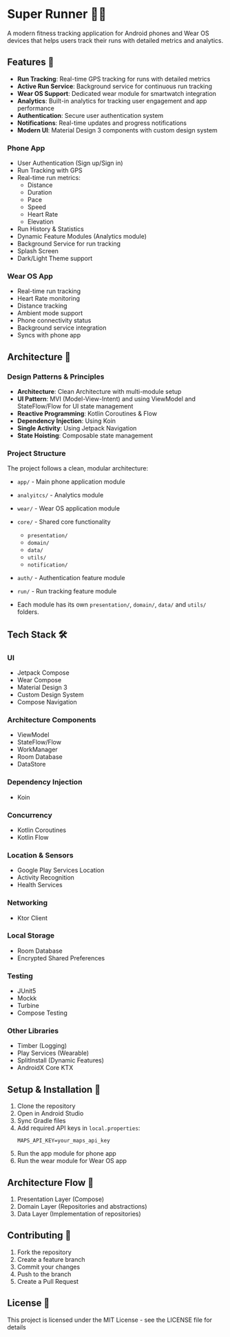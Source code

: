 # Super Runner 🏃‍♂️

A modern fitness tracking application for Android phones and Wear OS devices that helps users track their runs with detailed metrics and analytics.

## Features 🌟

- **Run Tracking**: Real-time GPS tracking for runs with detailed metrics
- **Active Run Service**: Background service for continuous run tracking
- **Wear OS Support**: Dedicated wear module for smartwatch integration
- **Analytics**: Built-in analytics for tracking user engagement and app performance
- **Authentication**: Secure user authentication system
- **Notifications**: Real-time updates and progress notifications
- **Modern UI**: Material Design 3 components with custom design system

### Phone App
- User Authentication (Sign up/Sign in)
- Run Tracking with GPS
- Real-time run metrics:
  - Distance
  - Duration
  - Pace
  - Speed
  - Heart Rate
  - Elevation
- Run History & Statistics
- Dynamic Feature Modules (Analytics module)
- Background Service for run tracking
- Splash Screen
- Dark/Light Theme support

### Wear OS App
- Real-time run tracking
- Heart Rate monitoring
- Distance tracking
- Ambient mode support
- Phone connectivity status
- Background service integration
- Syncs with phone app

## Architecture 📐

### Design Patterns & Principles

- **Architecture**: Clean Architecture with multi-module setup
- **UI Pattern**: MVI (Model-View-Intent) and using ViewModel and StateFlow/Flow for UI state management
- **Reactive Programming**: Kotlin Coroutines & Flow
- **Dependency Injection**: Using Koin
- **Single Activity**: Using Jetpack Navigation
- **State Hoisting**: Composable state management

### Project Structure
The project follows a clean, modular architecture:

- `app/` - Main phone application module
- `analyitcs/` - Analytics module
- `wear/` - Wear OS application module
- `core/` - Shared core functionality
  - `presentation/`
  - `domain/`
  - `data/`
  - `utils/`
  - `notification/`
- `auth/` - Authentication feature module
- `run/` - Run tracking feature module

- Each module has its own `presentation/`, `domain/`, `data/` and `utils/` folders.

## Tech Stack 🛠

### UI
- Jetpack Compose
- Wear Compose
- Material Design 3
- Custom Design System
- Compose Navigation

### Architecture Components
- ViewModel
- StateFlow/Flow
- WorkManager
- Room Database
- DataStore

### Dependency Injection
- Koin

### Concurrency
- Kotlin Coroutines
- Kotlin Flow

### Location & Sensors
- Google Play Services Location
- Activity Recognition
- Health Services

### Networking
- Ktor Client

### Local Storage
- Room Database
- Encrypted Shared Preferences

### Testing
- JUnit5
- Mockk
- Turbine
- Compose Testing

### Other Libraries
- Timber (Logging)
- Play Services (Wearable)
- SplitInstall (Dynamic Features)
- AndroidX Core KTX

## Setup & Installation 🚀

1. Clone the repository
2. Open in Android Studio
3. Sync Gradle files
4. Add required API keys in `local.properties`:
   ```properties
   MAPS_API_KEY=your_maps_api_key
   ```
5. Run the app module for phone app
6. Run the wear module for Wear OS app

## Architecture Flow 🔄

1. Presentation Layer (Compose)
3. Domain Layer (Repositories and abstractions)
4. Data Layer (Implementation of repositories)

## Contributing 🤝

1. Fork the repository
2. Create a feature branch
3. Commit your changes
4. Push to the branch
5. Create a Pull Request

## License 📄

This project is licensed under the MIT License - see the LICENSE file for details